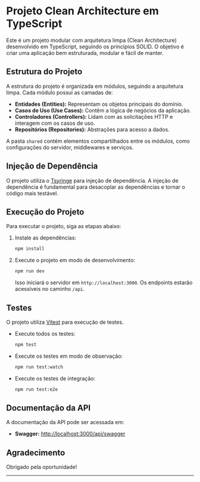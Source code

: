 # Projeto Clean Architecture em TypeScript

Este é um projeto modular com arquitetura limpa (Clean Architecture) desenvolvido em TypeScript, seguindo os princípios SOLID. O objetivo é criar uma aplicação bem estruturada, modular e fácil de manter.

## Estrutura do Projeto

A estrutura do projeto é organizada em módulos, seguindo a arquitetura limpa. Cada módulo possui as camadas de:

- **Entidades (Entities):** Representam os objetos principais do domínio.
- **Casos de Uso (Use Cases):** Contêm a lógica de negócios da aplicação.
- **Controladores (Controllers):** Lidam com as solicitações HTTP e interagem com os casos de uso.
- **Repositórios (Repositories):** Abstrações para acesso a dados.

A pasta `shared` contém elementos compartilhados entre os módulos, como configurações do servidor, middlewares e serviços.

## Injeção de Dependência

O projeto utiliza o [Tsyringe](https://github.com/microsoft/tsyringe) para injeção de dependência. A injeção de dependência é fundamental para desacoplar as dependências e tornar o código mais testável.

## Execução do Projeto

Para executar o projeto, siga as etapas abaixo:

1. Instale as dependências:

   ```bash
   npm install
   ```

2. Execute o projeto em modo de desenvolvimento:

   ```bash
   npm run dev
   ```

   Isso iniciará o servidor em `http://localhost:3000`. Os endpoints estarão acessíveis no caminho `/api`.

## Testes

O projeto utiliza [Vitest](https://github.com/vitejs/vitest) para execução de testes.

- Execute todos os testes:

  ```bash
  npm test
  ```

- Execute os testes em modo de observação:

  ```bash
  npm run test:watch
  ```

- Execute os testes de integração:

  ```bash
  npm run test:e2e
  ```

## Documentação da API

A documentação da API pode ser acessada em:

- **Swagger:** [http://localhost:3000/api/swagger](http://localhost:3000/api/swagger)

## Agradecimento

Obrigado pela oportunidade! 

---
